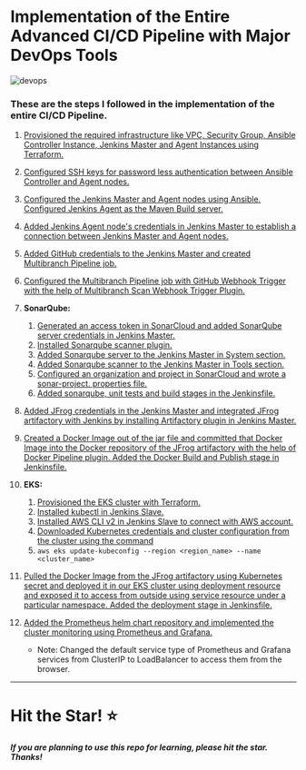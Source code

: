# Implementation of the Entire Advanced CI/CD Pipeline with Major DevOps Tools

![devops](https://imgur.com/WcCpKVU.png)

### These are the steps I followed in the implementation of the entire CI/CD Pipeline.

1. [Provisioned the required infrastructure like VPC, Security Group, Ansible Controller Instance, Jenkins Master and Agent Instances using Terraform.](https://github.com/NotHarshhaa/DevOps-Projects/blob/master/DevOps%20Project-06/Steps/step1.md#L1)

2. [Configured SSH keys for password less authentication between Ansible Controller and Agent nodes.](https://github.com/NotHarshhaa/DevOps-Projects/blob/master/DevOps%20Project-06/Steps/step2.md#L1)

3. [Configured the Jenkins Master and Agent nodes using Ansible. Configured Jenkins Agent as the Maven Build server.](https://github.com/NotHarshhaa/DevOps-Projects/blob/master/DevOps%20Project-06/Steps/step3.md#L1)

4. [Added Jenkins Agent node's credentials in Jenkins Master to establish a connection between Jenkins Master and Agent nodes.](https://github.com/NotHarshhaa/DevOps-Projects/blob/master/DevOps%20Project-06/Steps/step4.md#L1)

5. [Added GitHub credentials to the Jenkins Master and created Multibranch Pipeline job.](https://github.com/NotHarshhaa/DevOps-Projects/blob/master/DevOps%20Project-06/Steps/step5.md#L1)

6. [Configured the Multibranch Pipeline job with GitHub Webhook Trigger with the help of Multibranch Scan Webhook Trigger Plugin.](https://github.com/NotHarshhaa/DevOps-Projects/blob/master/DevOps%20Project-06/Steps/step6.md#L1)

7. **SonarQube:**
    1. [Generated an access token in SonarCloud and added SonarQube server credentials in Jenkins Master.](https://github.com/NotHarshhaa/DevOps-Projects/blob/master/DevOps%20Project-06/Steps/step7.md#L3)
    2. [Installed Sonarqube scanner plugin.](https://github.com/NotHarshhaa/DevOps-Projects/blob/master/DevOps%20Project-06/Steps/step7.md#L64)
    3. [Added Sonarqube server to the Jenkins Master in System section.](https://github.com/NotHarshhaa/DevOps-Projects/blob/master/DevOps%20Project-06/Steps/step7.md#L100)
    4. [Added Sonarqube scanner to the Jenkins Master in Tools section.](https://github.com/NotHarshhaa/DevOps-Projects/blob/master/DevOps%20Project-06/Steps/step7.md#L140)
    5. [Configured an organization and project in SonarCloud and wrote a sonar-project. properties file.](https://github.com/NotHarshhaa/DevOps-Projects/blob/master/DevOps%20Project-06/Steps/step7.md#L174)
    6. [Added sonarqube, unit tests and build stages in the Jenkinsfile.](https://github.com/NotHarshhaa/DevOps-Projects/blob/master/DevOps%20Project-06/Steps/step7.md#L236)

8. [Added JFrog credentials in the Jenkins Master and integrated JFrog artifactory with Jenkins by installing Artifactory plugin in Jenkins Master.](https://github.com/NotHarshhaa/DevOps-Projects/blob/master/DevOps%20Project-06/Steps/step8.md#L1)

9. [Created a Docker Image out of the jar file and committed that Docker Image into the Docker repository of the JFrog artifactory with the help of Docker Pipeline plugin. Added the Docker Build and Publish stage in Jenkinsfile.](https://github.com/NotHarshhaa/DevOps-Projects/blob/master/DevOps%20Project-06/Steps/step9.md#L1)

10. **EKS:**
    1. [Provisioned the EKS cluster with Terraform.](https://github.com/NotHarshhaa/DevOps-Projects/blob/master/DevOps%20Project-06/Steps/step10.md#L3)
    2. [Installed kubectl in Jenkins Slave.](https://github.com/NotHarshhaa/DevOps-Projects/blob/master/DevOps%20Project-06/Steps/step10.md#L69)
    3. [Installed AWS CLI v2 in Jenkins Slave to connect with AWS account.](https://github.com/NotHarshhaa/DevOps-Projects/blob/master/DevOps%20Project-06/Steps/step10.md#L125)
    4. [Downloaded Kubernetes credentials and cluster configuration from the cluster using the command](https://github.com/NotHarshhaa/DevOps-Projects/blob/master/DevOps%20Project-06/Steps/step10.md#L181)
    5. `aws eks update-kubeconfig --region <region_name> --name <cluster_name>` 

11. [Pulled the Docker Image from the JFrog artifactory using Kubernetes secret and deployed it in our EKS cluster using deployment resource and exposed it to access from outside using service resource under a particular namespace. Added the deployment stage in Jenkinsfile.](https://github.com/NotHarshhaa/DevOps-Projects/blob/master/DevOps%20Project-06/Steps/step11.md#L1)

12. [Added the Prometheus helm chart repository and implemented the cluster monitoring using Prometheus and Grafana.](https://github.com/NotHarshhaa/DevOps-Projects/blob/master/DevOps%20Project-06/Steps/step12.md#L1) 
    * Note: Changed the default service type of Prometheus and Grafana services from ClusterIP to LoadBalancer to access them from the browser.
---

# Hit the Star! ⭐
***If you are planning to use this repo for learning, please hit the star. Thanks!***


    
